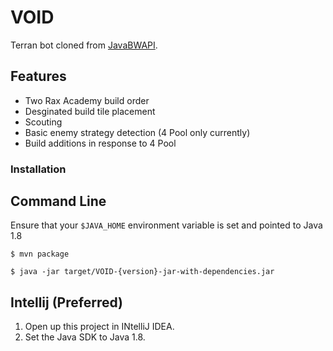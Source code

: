 # VOID

Terran bot cloned from [JavaBWAPI](https://github.com/JavaBWAPI/jbwapi-java-template).

## Features

- Two Rax Academy build order
- Desginated build tile placement
- Scouting
- Basic enemy strategy detection (4 Pool only currently)
- Build additions in response to 4 Pool

### Installation

## Command Line

Ensure that your `$JAVA_HOME` environment variable is set and pointed to Java 1.8
```
$ mvn package
```

```
$ java -jar target/VOID-{version}-jar-with-dependencies.jar
```

## Intellij (Preferred)

1. Open up this project in INtelliJ IDEA.
2. Set the Java SDK to Java 1.8.
